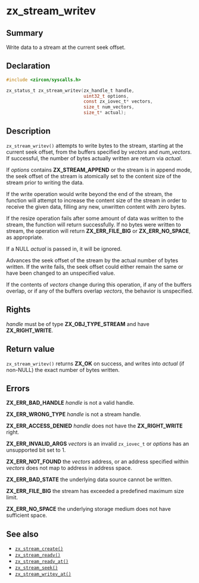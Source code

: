 <!-- Generated by zircon/scripts/update-docs-from-fidl, do not edit! -->
# zx_stream_writev

## Summary

Write data to a stream at the current seek offset.

## Declaration

```c
#include <zircon/syscalls.h>

zx_status_t zx_stream_writev(zx_handle_t handle,
                             uint32_t options,
                             const zx_iovec_t* vectors,
                             size_t num_vectors,
                             size_t* actual);
```

## Description

`zx_stream_writev()` attempts to write bytes to the stream, starting at the
current seek offset, from the buffers specified by *vectors* and *num_vectors*.
If successful, the number of bytes actually written are return via *actual*.

If *options* contains **ZX_STREAM_APPEND** or the stream is in append mode, the
seek offset of the stream is atomically set to the content size of the stream
prior to writing the data.

If the write operation would write beyond the end of the stream, the function
will attempt to increase the content size of the stream in order to receive the
given data, filling any new, unwritten content with zero bytes.

If the resize operation fails after some amount of data was written to the
stream, the function will return successfully.  If no bytes were written to
stream, the operation will return **ZX_ERR_FILE_BIG** or **ZX_ERR_NO_SPACE**,
as appropriate.

If a NULL *actual* is passed in, it will be ignored.

Advances the seek offset of the stream by the actual number of bytes written.
If the write fails, the seek offset could either remain the same or have
been changed to an unspecified value.

If the contents of *vectors* change during this operation, if any of the buffers
overlap, or if any of the buffers overlap *vectors*, the behavior is unspecified.

## Rights

*handle* must be of type **ZX_OBJ_TYPE_STREAM** and have **ZX_RIGHT_WRITE**.

## Return value

`zx_stream_writev()` returns **ZX_OK** on success, and writes into
*actual* (if non-NULL) the exact number of bytes written.

## Errors

**ZX_ERR_BAD_HANDLE**  *handle* is not a valid handle.

**ZX_ERR_WRONG_TYPE**  *handle* is not a stream handle.

**ZX_ERR_ACCESS_DENIED**  *handle* does not have the **ZX_RIGHT_WRITE** right.

**ZX_ERR_INVALID_ARGS**   *vectors* is an invalid `zx_iovec_t` or *options* has an
unsupported bit set to 1.

**ZX_ERR_NOT_FOUND**  the *vectors* address, or an address specified within
*vectors* does not map to address in address space.

**ZX_ERR_BAD_STATE**  the underlying data source cannot be written.

**ZX_ERR_FILE_BIG**  the stream has exceeded a predefined maximum size limit.

**ZX_ERR_NO_SPACE**  the underlying storage medium does not have sufficient space.

## See also

 - [`zx_stream_create()`]
 - [`zx_stream_readv()`]
 - [`zx_stream_readv_at()`]
 - [`zx_stream_seek()`]
 - [`zx_stream_writev_at()`]

[`zx_stream_create()`]: stream_create.md
[`zx_stream_readv()`]: stream_readv.md
[`zx_stream_readv_at()`]: stream_readv_at.md
[`zx_stream_seek()`]: stream_seek.md
[`zx_stream_writev_at()`]: stream_writev_at.md

